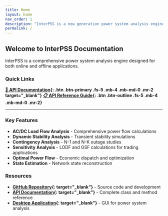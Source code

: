 ```yaml
---
title: Home
layout: home
nav_order: 1
description: "InterPSS is a new generation power system analysis engine for both on-line and off-line applications."
permalink: /
---
```


## Welcome to InterPSS Documentation

InterPSS is a comprehensive power system analysis engine designed for both online and offline applications.

### Quick Links

**[📖 API Documentation](api_doc/index.html){: .btn .btn-primary .fs-5 .mb-4 .mb-md-0 .mr-2 target="_blank"}**
**[📋 API Reference Guide](docs/api-reference.html){: .btn .btn-outline .fs-5 .mb-4 .mb-md-0 .mr-2}**

---

### Key Features

- **AC/DC Load Flow Analysis** - Comprehensive power flow calculations
- **Dynamic Stability Analysis** - Transient stability simulations  
- **Contingency Analysis** - N-1 and N-K outage studies
- **Sensitivity Analysis** - LODF and GSF calculations for trading applications
- **Optimal Power Flow** - Economic dispatch and optimization
- **State Estimation** - Network state reconstruction

### Resources

- **[GitHub Repository](https://github.com/orgs/InterPSS-Project/){: target="_blank"}** - Source code and development
- **[API Documentation](api_doc/index.html){: target="_blank"}** - Complete class and method reference
- **[Desktop Application](https://github.com/InterPSS-Project/ipss-desktop){: target="_blank"}** - GUI for power system analysis

[GitHub Repo]: https://github.com/orgs/InterPSS-Project/

